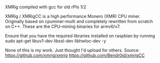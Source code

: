 XMRig compiled with gcc for old rPIs 1/2

XMRig / XMRigCC is a high performance Monero (XMR) CPU miner. Originally based on cpuminer-multi and completely rewritten from scratch on C++.
These are the CPU-mining binaries for armv6/v7.

Ensure that you have the required libraries installed on raspbian by running
sudo apt-get libuv1-dev libssl-dev libhwloc-dev -y

None of this is my work. Just thought I'd upload for others.
Source:
https://github.com/xmrig/xmrig
https://github.com/Bendr0id/xmrigCC
